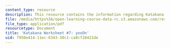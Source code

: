 ```yaml
---
content_type: resource
description: This resource contains the information regarding Katakana.
file: /media/https%3A/open-learning-course-data-rc.s3.amazonaws.com/res-21g-01-kana-spring-2010/7950e41411ec634330c1ca8cf28421de_MITRES_21G_01S10_k7.pdf
file_type: application/pdf
resourcetype: Document
title: 'Katakana Worksheet #7: yooOn'
uid: 7950e414-11ec-6343-30c1-ca8cf28421de
---
```

